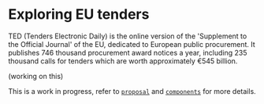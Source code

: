 # Exploring EU tenders



TED (Tenders Electronic Daily) is the online version of the 'Supplement to the Official Journal' of the EU, dedicated to European public procurement. It publishes 746 thousand procurement award notices a year, including 235 thousand calls for tenders which are worth approximately €545 billion.

(working on this)

This is a work in progress, refer to [`proposal`](proposal.md) and [`components`](components.md) for more details.
